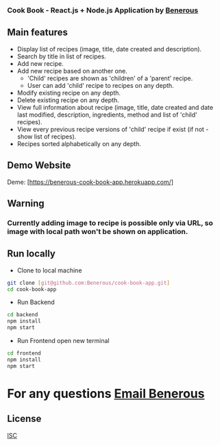 ### Cook Book - React.js + Node.js Application by [Benerous](https://github.com/Benerous)

## Main features
- Display list of recipes (image, title, date created and description).
- Search by title in list of recipes.
- Add new recipe.
- Add new recipe based on another one. 
  - 'Child' recipes are shown as 'children' of a 'parent' recipe. 
  - User can add 'child' recipe to recipes on any depth.
- Modify existing recipe on any depth.
- Delete existing recipe on any depth.
- View full information about recipe (image, title, date created and date last modified, description, ingredients, method and list of 'child' recipes).
- View every previous recipe versions of 'child' recipe if exist (if not - show list of recipes).
- Recipes sorted alphabetically on any depth.

## Demo Website
Deme: [https://benerous-cook-book-app.herokuapp.com/]

## Warning
### Currently adding image to recipe is possible only via URL, so image with local path won't be shown on application.

## Run locally
- Clone to local machine
```bash
git clone [git@github.com:Benerous/cook-book-app.git]
cd cook-book-app
```
- Run Backend
```bash
cd backend
npm install
npm start
```
- Run Frontend
open new terminal 
```bash
cd frontend
npm install
npm start
```
# For any questions [Email Benerous](mailto:bogdanvyshynsky2201@gmail.com)

## License
[ISC](https://choosealicense.com/licenses/isc/)